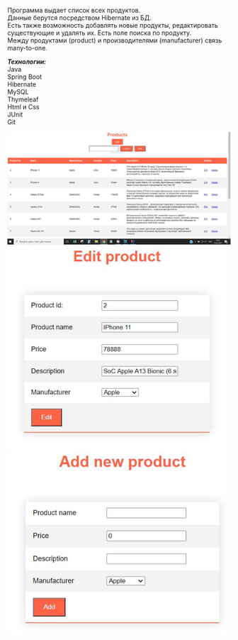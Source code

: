 Программа выдает список всех продуктов. <br>
Данные берутся посредством Hibernate из БД. <br>
Есть также возможность добавлять новые продукты, редактировать существующие и удалять их. Есть поле поиска по продукту.<br>
Между продуктами (product) и производителями (manufacturer) связь many-to-one.


***Технологии:***<br>
Java <br>
Spring Boot <br>
Hibernate <br>
MySQL <br>
Thymeleaf<br>
Html и Css<br>
JUnit <br>
Git<br>

<img src="src/main/resources/images/homePage.JPG" width="1000">

<img src="src/main/resources/images/edit product.JPG" width="500">

<img src="src/main/resources/images/add new product.JPG" width="500">


